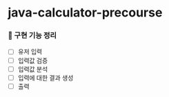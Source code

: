 # java-calculator-precourse

### 🚀 구현 기능 정리

- [ ] 유저 입력
- [ ] 입력값 검증
- [ ] 입력값 분석
- [ ] 입력에 대한 결과 생성
- [ ] 출력
